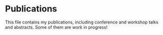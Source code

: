 # Publications
This file contains my publications, including conference and workshop talks and abstracts. Some of them are work in progress!
